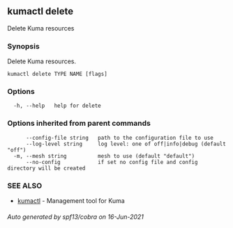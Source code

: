 ## kumactl delete

Delete Kuma resources

### Synopsis

Delete Kuma resources.

```
kumactl delete TYPE NAME [flags]
```

### Options

```
  -h, --help   help for delete
```

### Options inherited from parent commands

```
      --config-file string   path to the configuration file to use
      --log-level string     log level: one of off|info|debug (default "off")
  -m, --mesh string          mesh to use (default "default")
      --no-config            if set no config file and config directory will be created
```

### SEE ALSO

* [kumactl](kumactl.md)	 - Management tool for Kuma

###### Auto generated by spf13/cobra on 16-Jun-2021
